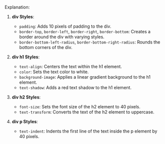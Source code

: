 

Explanation:

1. **div Styles**:
   - `padding`: Adds 10 pixels of padding to the div.
   - `border-top`, `border-left`, `border-right`, `border-bottom`: Creates a border around the div with varying styles.
   - `border-bottom-left-radius`, `border-bottom-right-radius`: Rounds the bottom corners of the div.

2. **div h1 Styles**:
   - `text-align`: Centers the text within the h1 element.
   - `color`: Sets the text color to white.
   - `background-image`: Applies a linear gradient background to the h1 element.
   - `text-shadow`: Adds a red text shadow to the h1 element.

3. **div h2 Styles**:
   - `font-size`: Sets the font size of the h2 element to 40 pixels.
   - `text-transform`: Converts the text of the h2 element to uppercase.

4. **div p Styles**:
   - `text-indent`: Indents the first line of the text inside the p element by 40 pixels.
